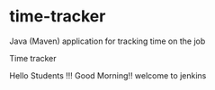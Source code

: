 # time-tracker
Java (Maven) application for tracking time on the job

Time tracker

Hello Students !!!  Good Morning!! welcome to jenkins
